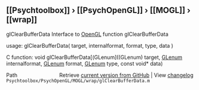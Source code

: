 ## [[Psychtoolbox]] &#8250; [[PsychOpenGL]] &#8250; [[MOGL]] &#8250; [[wrap]]

glClearBufferData  Interface to [OpenGL](OpenGL) function glClearBufferData  
  
usage:  glClearBufferData( target, internalformat, format, type, data )  
  
C function:  void glClearBufferData[(GLenum]((GLenum) target, [GLenum](GLenum) internalformat, [GLenum](GLenum) format, [GLenum](GLenum) type, const void\* data)  




<div class="code_header" style="text-align:right;">
  <span style="float:left;">Path&nbsp;&nbsp;</span> <span class="counter">Retrieve <a href=
  "https://raw.github.com/Psychtoolbox-3/Psychtoolbox-3/beta/Psychtoolbox/PsychOpenGL/MOGL/wrap/glClearBufferData.m">current version from GitHub</a> | View <a href=
  "https://github.com/Psychtoolbox-3/Psychtoolbox-3/commits/beta/Psychtoolbox/PsychOpenGL/MOGL/wrap/glClearBufferData.m">changelog</a></span>
</div>
<div class="code">
  <code>Psychtoolbox/PsychOpenGL/MOGL/wrap/glClearBufferData.m</code>
</div>

